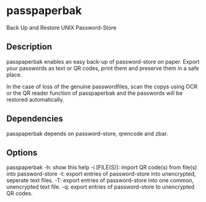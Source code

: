 # passpaperbak
Back Up and Restore UNIX Password-Store

## Description
passpaperbak enables an easy back-up of password-store on paper. Export your passwords as text or QR codes, print them and preserve them in a safe place.

In the case of loss of the genuine passwordfiles, scan the copys using OCR or the QR reader function of passpaperbak and the passwords will be restored automatically.

## Dependencies
passpaperbak depends on password-store, qrencode and zbar.

## Options
passpaperbak
	 -h: show this help
	 -i [FILE(S)]: import QR code(s) from file(s) into password-store
	 -t: export entries of password-store into unencrypted, seperate text files.
	 -T: export entries of password-store into one common, unencrypted text file.
	 -q: export entries of password-store to unencrypted QR codes.
